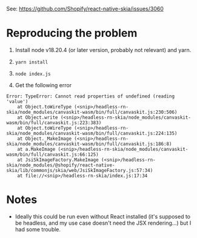 See: https://github.com/Shopify/react-native-skia/issues/3060

# Reproducing the problem

1. Install node v18.20.4 (or later version, probably not relevant) and yarn.

2. `yarn install`

3. `node index.js`

4. Get the following error

```
Error: TypeError: Cannot read properties of undefined (reading 'value')
    at Object.toWireType (<snip>/headless-rn-skia/node_modules/canvaskit-wasm/bin/full/canvaskit.js:230:506)
    at Object.write (<snip>/headless-rn-skia/node_modules/canvaskit-wasm/bin/full/canvaskit.js:223:383)
    at Object.toWireType (<snip>/headless-rn-skia/node_modules/canvaskit-wasm/bin/full/canvaskit.js:224:135)
    at Object._MakeImage (<snip>/headless-rn-skia/node_modules/canvaskit-wasm/bin/full/canvaskit.js:186:8)
    at a.MakeImage (<snip>/headless-rn-skia/node_modules/canvaskit-wasm/bin/full/canvaskit.js:66:125)
    at JsiSkImageFactory.MakeImage (<snip>/headless-rn-skia/node_modules/@shopify/react-native-skia/lib/commonjs/skia/web/JsiSkImageFactory.js:57:34)
    at file://<snip>/headless-rn-skia/index.js:17:34
```

# Notes

- Ideally this could be run even without React installed (it's supposed to be headless, and my use case doesn't need the JSX rendering...) but I had some trouble.
